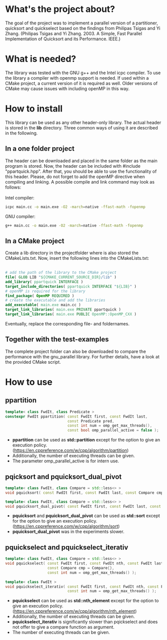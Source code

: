 # What's the project about?
The goal of the project was to implement a parallel version of a partitioner, quicksort and quickselect based on the findings from Philipas Tsigas and Yi Zhang. (Philipas Tsigas and Yi Zhang. 2003. A Simple, Fast Parallel Implementation of Quicksort and its Performance. IEEE.)
# What is needed?
The library was tested with the GNU g++ and the Intel icpc compiler. To use the library a compiler with openmp support is needed. If used within a CMake project, a current version of it is required as well. Older versions of CMake may cause issues with including openMP in this way.
# How to install
This library can be used as any other header-only library. The actual header is stored in the **lib** directory. Three common ways of using it are described in the following. 
## In a one folder project
The header can be downloaded and placed in the same folder as the main program is stored. Now, the header can be included with #include "ppartquick.hpp". After that, you should be able to use the functionality of this header. Please, do not forget to add the openMP directive when compiling and linking. A possible compile and link command may look as follows:<br/><br/>
Intel compiler:
```bash
icpc main.cc -o main.exe -O2 -march=native -ffast-math -fopenmp
```
GNU compiler:
```bash
g++ main.cc -o main.exe -O2 -march=native -ffast-math -fopenmp
```
## In a CMake project
Create a lib directory in the projectfolder where is also stored the CMakeLists.txt. Now, insert the following lines into the CMakeLists.txt:<br/><br/>
```cmake
# add the path of the library to the CMake project
file( GLOB LIB "${CMAKE_CURRENT_SOURCE_DIR}/lib" )
add_library( ppartquick INTERFACE )
target_include_directories( ppartquick INTERFACE "${LIB}" )
# openMP is required for the library
find_package( OpenMP REQUIRED )
# create the executable and add the libraries
add_executable( main.exe main.cc )
target_link_libraries( main.exe PRIVATE ppartquick )
target_link_libraries( main.exe PUBLIC OpenMP::OpenMP_CXX )
```
Eventually, replace the corresponding file- and foldernames.
## Together with the test-examples
The complete project folder can also be downloaded to compare the performance with the gnu_parallel library.
For further details, have a look at the provided CMake script.
# How to use
## ppartition
```cpp
template< class FwdIt, class Predicate >
constexpr FwdIt ppartition( const FwdIt first, const FwdIt last,
                            const Predicate pred,
                            const int num = omp_get_max_threads(),
                            const bool omp_parallel_active = false );
```
- **ppartition** can be used as **std::partition** except for the option to give an execution policy. (https://en.cppreference.com/w/cpp/algorithm/partition)
- Additionally, the number of executing threads can be given.
- The parameter omp_parallel_active is for intern use.
## pqicksort and pquicksort_dual_pivot
```cpp
template< class FwdIt, class Compare = std::less<> >
void pquicksort( const FwdIt first, const FwdIt last, const Compare cmp = Compare{} );

template< class FwdIt, class Compare = std::less<> >
void pquicksort_dual_pivot( const FwdIt first, const FwdIt last, const Compare cmp = Compare{} );
```
- **pquicksort** and **pquicksort_dual_pivot** can be used as **std::sort** except for the option to give an execution policy. (https://en.cppreference.com/w/cpp/algorithm/sort)
- **pquicksort_dual_pivot** was in the experiments slower.
## pquickselect and pquickselect_iterativ
```cpp
template< class FwdIt, class Compare = std::less<> >
void pquickselect( const FwdIt first, const FwdIt nth, const FwdIt last,
                   const Compare cmp = Compare{},
                   const int num = omp_get_max_threads() );
                   
template< class FwdIt >
void pquickselect_iterativ( const FwdIt first, const FwdIt nth, const FwdIt last,
                            const int num = omp_get_max_threads() );
```
- **pquickselect** can be used as **std::nth_element** except for the option to give an execution policy. (https://en.cppreference.com/w/cpp/algorithm/nth_element)
- Additionally, the number of executing threads can be given.
- **pquickselect_iterativ** is significantly slower than pqickselect and does not offer to give a compare function as argument.
- The number of executing threads can be given.

